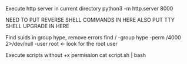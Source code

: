 Execute  http server in current directory
python3 -m http.server 8000

NEED TO PUT REVERSE SHELL COMMANDS IN HERE
ALSO PUT TTY SHELL UPGRADE IN HERE

Find suids in group hype, remove errors
find / -group hype -perm /4000 2>/dev/null
-user root <- look for the root user

Execute scripts without +x permission
cat script.sh | bash